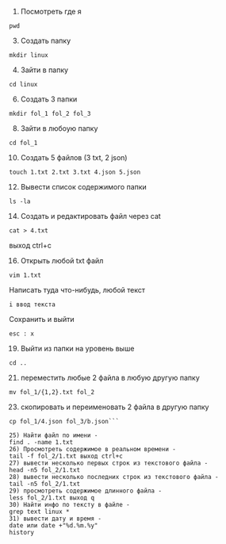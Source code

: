 1) Посмотреть где я
   
```pwd```

3) Создать папку

```mkdir linux```

4) Зайти в папку
   
```cd linux```

6) Создать 3 папки
    
```mkdir fol_1 fol_2 fol_3```

8) Зайти в любоую папку
   
```cd fol_1```

10) Создать 5 файлов (3 txt, 2 json)
     
```touch 1.txt 2.txt 3.txt 4.json 5.json```

12) Вывести список содержимого папки
     
```ls -la```

14) Создать и редактировать файл через cat
     
```cat > 4.txt```

выход ctrl+c

16) Открыть любой txt файл
       
```vim 1.txt```

Написать туда что-нибудь, любой текст 

```i ввод текста```

Сохранить и выйти 

```esc : x ```

19) Выйти из папки на уровень выше
     
```cd ..```

21) переместить любые 2 файла в любую другую папку
    
```mv fol_1/{1,2}.txt fol_2```

23) скопировать и переименовать 2 файла в другую папку
     
```cp fol_1/3.txt fol_3/a.txt 
cp fol_1/4.json fol_3/b.json```

25) Найти файл по имени - 
find . -name 1.txt
26) Просмотреть содержимое в реальном времени - 
tail -f fol_2/1.txt выход ctrl+c
27) вывести несколько первых строк из текстового файла - 
head -n5 fol_2/1.txt
28) вывести несколько последних строк из текстового файла -  
tail -n5 fol_2/1.txt
29) просмотреть содержимое длинного файла - 
less fol_2/1.txt выход q
30) Найти инфо по тексту в файле - 
grep text linux *
31) вывести дату и время - 
date или date +"%d.%m.%y"
history
